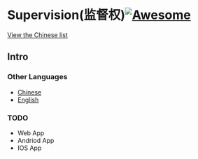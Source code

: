 # Supervision(监督权)[![Awesome](https://cdn.rawgit.com/sindresorhus/awesome/d7305f38d29fed78fa85652e3a63e154dd8e8829/media/badge.svg)](https://github.com/sindresorhus/awesome)

[View the Chinese list](/supervision-zh.md)

## Intro


### Other Languages
+ [Chinese](/supervision-zh.md)
+ [English](/supervision-en.md)

### TODO
+ Web App
+ Andriod App
+ IOS App